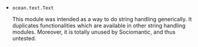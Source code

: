 * `ocean.text.Text`

  This module was intended as a way to do string handling generically.
  It duplicates functionalities which are available in other string handling modules.
  Moreover, it is totally unused by Sociomantic, and thus untested.
